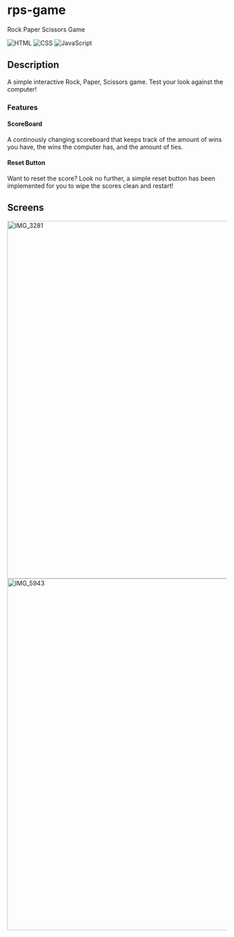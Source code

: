 # rps-game
Rock Paper Scissors Game

![HTML](https://img.shields.io/badge/HTML-E34F26?style=for-the-badge&logo=html5&logoColor=white)
![CSS](https://img.shields.io/badge/CSS-1572B6?style=for-the-badge&logo=css3&logoColor=white)
![JavaScript](https://img.shields.io/badge/JavaScript-F7DF1E?style=for-the-badge&logo=javascript&logoColor=black)

## Description 
A simple interactive Rock, Paper, Scissors game. Test your look against the computer! 

### Features 

#### ScoreBoard 

A continously changing scoreboard that keeps track of the amount of wins you have, the wins the computer has, and the amount of ties. 

#### Reset Button 

Want to reset the score? Look no further, a simple reset button has been implemented for you to wipe the scores clean and restart! 

## Screens 

<img width="819" alt="IMG_3281" src="https://github.com/user-attachments/assets/759e83e6-7fbc-42e4-af16-0528c0448aca" />


<img width="805" alt="IMG_5943" src="https://github.com/user-attachments/assets/2fce72e3-7b0f-41a4-b885-4bf7698d8cc8" />


